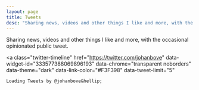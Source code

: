 ```yaml
---
layout: page
title: Tweets
desc: "Sharing news, videos and other things I like and more, with the occasional opinionated public tweet."
---
```


<style>
    iframe#twitter-widget-0 {
        width: 100% !important;
    }
</style>

Sharing news, videos and other things I like and more, with the occasional opinionated public tweet.

<a class="twitter-timeline" href="https://twitter.com/johanbove"
   data-widget-id="333577388069896193"
   data-chrome="transparent noborders"
   data-theme="dark"
   data-link-color="#F3F398"
   data-tweet-limit="5"
>
    Loading Tweets by @johanbove&hellip;
</a>

<script>!function(d,s,id){var js,fjs=d.getElementsByTagName(s)[0],p=/^http:/.test(d.location)?'http':'https';if(!d.getElementById(id)){js=d.createElement(s);js.id=id;js.src=p+"://platform.twitter.com/widgets.js";fjs.parentNode.insertBefore(js,fjs);}}(document,"script","twitter-wjs");</script>